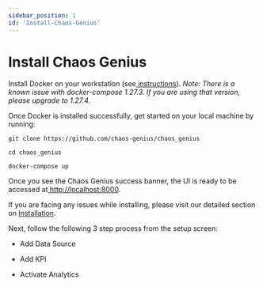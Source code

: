 ```yaml
---
sidebar_position: 1
id: 'Install-Chaos-Genius'
---
```

# Install Chaos Genius

Install Docker on your workstation (see[  instructions](https://www.docker.com/products/docker-desktop)). 
*Note: There is a known issue with docker-compose 1.27.3. If you are using that version, please upgrade to 1.27.4.*

Once Docker is installed successfully, get started on your local machine by running:

```
git clone https://github.com/chaos-genius/chaos_genius

cd chaos_genius

docker-compose up
```
Once you see the Chaos Genius success banner, the UI is ready to be accessed at[  ](http://localhost:8000/)<http://localhost:8000>.

If you are facing any issues while installing, please visit our detailed section on [Installation](https://docs.google.com/document/d/1y568-aky5EXbR3RhA1kho4kqpxcHifcDJfk6ft5nRC8/edit#heading=h.xqge4hkxkeui). 

Next, follow the following 3 step process from the setup screen:

-   Add Data Source

-   Add KPI

-   Activate Analytics

